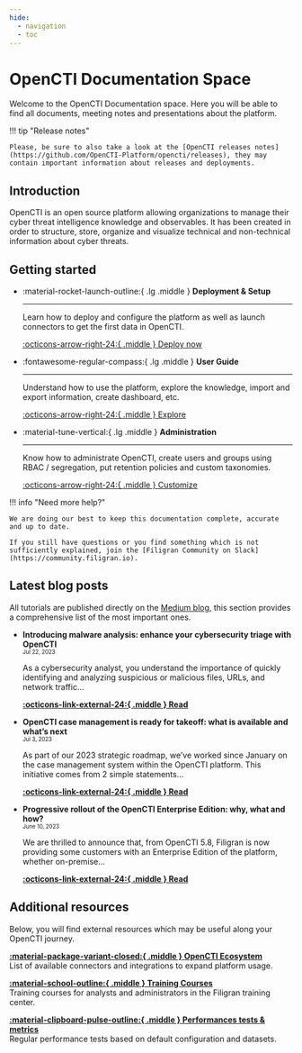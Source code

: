 ```yaml
---
hide:
  - navigation
  - toc
---
```


# OpenCTI Documentation Space

Welcome to the OpenCTI Documentation space. Here you will be able to find all documents, meeting notes and presentations about the platform.


!!! tip "Release notes"

    Please, be sure to also take a look at the [OpenCTI releases notes](https://github.com/OpenCTI-Platform/opencti/releases), they may contain important information about releases and deployments.

## Introduction

OpenCTI is an open source platform allowing organizations to manage their cyber threat intelligence knowledge and observables. It has been created in order to structure, store, organize and visualize technical and non-technical information about cyber threats.

## Getting started

<div class="grid cards" markdown>

-   :material-rocket-launch-outline:{ .lg .middle } __Deployment & Setup__

    ---

    Learn how to deploy and configure the platform as well as
    launch connectors to get the first data in OpenCTI.

    [:octicons-arrow-right-24:{ .middle } Deploy now](deployment/overview.md)

-   :fontawesome-regular-compass:{ .lg .middle } __User Guide__

    ---

    Understand how to use the platform, explore the knowledge, import
    and export information, create dashboard, etc.

    [:octicons-arrow-right-24:{ .middle } Explore](usage/getting-started.md)

-   :material-tune-vertical:{ .lg .middle } __Administration__

    ---

    Know how to administrate OpenCTI, create users and groups using RBAC /
    segregation, put retention policies and custom taxonomies.

    [:octicons-arrow-right-24:{ .middle } Customize](administration/introduction.md)

</div>

!!! info "Need more help?"

    We are doing our best to keep this documentation complete, accurate and up to date. 
    
    If you still have questions or you find something which is not sufficiently explained, join the [Filigran Community on Slack](https://community.filigran.io).


## Latest blog posts

All tutorials are published directly on the [Medium blog](https://blog.filigran.io), this section provides a comprehensive list of the most important ones.

<div class="grid cards" markdown>

-   __Introducing malware analysis: enhance your cybersecurity triage with OpenCTI__<br />
    <sub><sup>Jul 22, 2023</sup></sub>

    As a cybersecurity analyst, you understand the importance of quickly identifying and analyzing suspicious or malicious files, URLs, and network traffic...

    **[:octicons-link-external-24:{ .middle } Read](https://blog.filigran.io/introducing-malware-analysis-enhance-your-cybersecurity-triage-with-opencti-900e41ccccf0)**

-   __OpenCTI case management is ready for takeoff: what is available and what’s next__<br />
    <sub><sup>Jul 3, 2023</sup></sub>

    As part of our 2023 strategic roadmap, we’ve worked since January on the case management system within the OpenCTI platform. This initiative comes from 2 simple statements...

    **[:octicons-link-external-24:{ .middle } Read](https://blog.filigran.io/opencti-case-management-is-ready-for-takeoff-what-is-available-and-whats-next-23f44cc7aa70)**

-   __Progressive rollout of the OpenCTI Enterprise Edition: why, what and how?__<br />
    <sub><sup>June 10, 2023</sup></sub>

    We are thrilled to announce that, from OpenCTI 5.8, Filigran is now providing some customers with an Enterprise Edition of the platform, whether on-premise...

    **[:octicons-link-external-24:{ .middle } Read](https://blog.filigran.io/progressive-rollout-of-the-opencti-enterprise-edition-why-what-and-how-1189e9d5603c)**
    
</div>

## Additional resources

Below, you will find external resources which may be useful along your OpenCTI journey.

<div class="grid" markdown>

[**:material-package-variant-closed:{ .middle } OpenCTI Ecosystem**](https://filigran.notion.site/OpenCTI-Ecosystem-868329e9fb734fca89692b2ed6087e76)<br />
List of available connectors and integrations to expand platform usage.

[**:material-school-outline:{ .middle } Training Courses**](https://training.filigran.io)<br />
Training courses for analysts and administrators in the Filigran training center.

[**:material-clipboard-pulse-outline:{ .middle } Performances tests & metrics**](https://kibana.opencti.io/s/public/goto/011b80ae0da7aca60de6db2d6cf76c75)<br />
Regular performance tests based on default configuration and datasets.

</div>
<br /><br /><br />